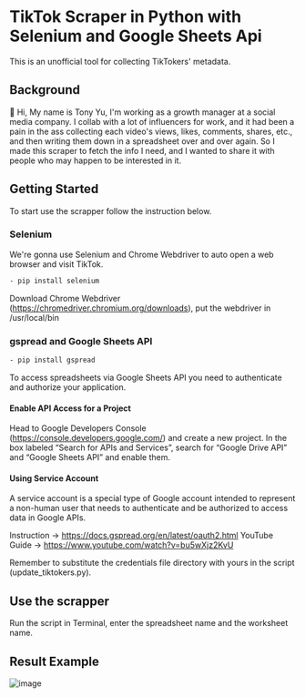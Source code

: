 # TikTok Scraper in Python with Selenium and Google Sheets Api
This is an unofficial tool for collecting TikTokers' metadata.

## Background
👋 Hi, My name is Tony Yu, I'm working as a growth manager at a social media company. I collab with a lot of influencers for work, and it had been a pain in the ass collecting each video's views, likes, comments, shares, etc., and then writing them down in a spreadsheet over and over again. So I made this scraper to fetch the info I need, and I wanted to share it with people who may happen to be interested in it.

## Getting Started
To start use the scrapper follow the instruction below.

### Selenium
We're gonna use Selenium and Chrome Webdriver to auto open a web browser and visit TikTok.
```sh
- pip install selenium
```
Download Chrome Webdriver (https://chromedriver.chromium.org/downloads), put the webdriver in /usr/local/bin

### gspread and Google Sheets API
```sh
- pip install gspread
```
To access spreadsheets via Google Sheets API you need to authenticate and authorize your application.


#### Enable API Access for a Project
Head to Google Developers Console (https://console.developers.google.com/) and create a new project.
In the box labeled “Search for APIs and Services”, search for “Google Drive API” and “Google Sheets API” and enable them.


#### Using Service Account
A service account is a special type of Google account intended to represent a non-human user that needs to authenticate and be authorized to access data in Google APIs.

Instruction -> https://docs.gspread.org/en/latest/oauth2.html
YouTube Guide -> https://www.youtube.com/watch?v=bu5wXjz2KvU

Remember to substitute the credentials file directory with yours in the script (update_tiktokers.py).

## Use the scrapper
Run the script in Terminal, enter the spreadsheet name and the worksheet name.

## Result Example
![image](https://user-images.githubusercontent.com/49832190/188074532-1ffa3149-8fc3-444d-985e-8e1ff34bdec0.png)


<!---
yushengnan0525/yushengnan0525 is a ✨ special ✨ repository because its `README.md` (this file) appears on your GitHub profile.
You can click the Preview link to take a look at your changes.
--->
